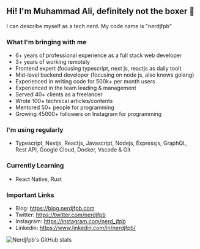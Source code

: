 ## Hi! I'm Muhammad Ali, definitely not the boxer 👋

I can describe myself as a tech nerd. My code name is "nerdjfpb"

### What I'm bringing with me
- 6+ years of professional experience as a full stack web developer
- 3+ years of working remotely
- Frontend expert (focusing typescript, next js, reactjs as daily tool)
- Mid-level backend developer (focusing on node js, also knows golang)
- Experienced in writing code for 500k+ per month users
- Experienced in the team leading & management
- Served 40+ clients as a freelancer
- Wrote 100+ technical articles/contents
- Mentored 50+ people for programming
- Growing 45000+ followers on Instagram for programming


### I'm using regularly
- Typescript, Nextjs, Reactjs, Javascript, Nodejs, Expressjs, GraphQL, Rest API, Google Cloud, Docker, Vscode & Git


### Currently Learning
- React Native, Rust


### Important Links
- Blog: https://blog.nerdjfpb.com
- Twitter: https://twitter.com/nerdjfpb
- Instagram: https://instagram.com/nerd_jfpb
- Linkedin: https://www.linkedin.com/in/nerdjfpb/


![Nerdjfpb's GitHub stats](https://github-readme-stats.vercel.app/api?username=nerdjfpb&show_icons=true&theme=prussian)
